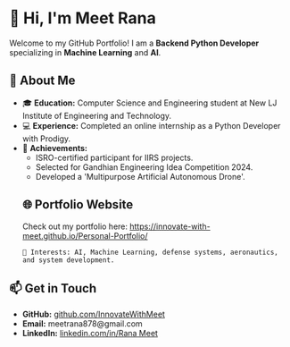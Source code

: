 <!DOCTYPE html>
<html lang="en">
<head>
  <meta charset="UTF-8">
  <meta name="viewport" content="width=device-width, initial-scale=1.0">
  
</head>
<body>
  <h1>👋 Hi, I'm Meet Rana</h1>
  <p>Welcome to my GitHub Portfolio! I am a <strong>Backend Python Developer</strong> specializing in <strong>Machine Learning</strong> and <strong>AI</strong>.</p>
  
  <h2>🌟 About Me</h2>
  <ul>
    <li>🎓 <strong>Education:</strong> Computer Science and Engineering student at New LJ Institute of Engineering and Technology.</li>
    <li>💻 <strong>Experience:</strong> Completed an online internship as a Python Developer with Prodigy.</li>
    <li>🚀 <strong>Achievements:</strong> 
      <ul>
        <li>ISRO-certified participant for IIRS projects.</li>
        <li>Selected for Gandhian Engineering Idea Competition 2024.</li>
        <li>Developed a 'Multipurpose Artificial Autonomous Drone'.</li>
      </ul>
    </li>
    <h2>🌐 Portfolio Website</h2>
  <p>Check out my portfolio here: <a href="https://innovate-with-meet.github.io/Personal-Portfolio/" target="_blank">https://innovate-with-meet.github.io/Personal-Portfolio/</a></p>
    
    🔭 Interests: AI, Machine Learning, defense systems, aeronautics, and system development.
  </ul>

  <h2>📫 Get in Touch</h2>
  <ul>
    <li><strong>GitHub:</strong> <a href="https://github.com/Innovate-With-Meet" target="_blank">github.com/InnovateWithMeet</a></li>
    <li><strong>Email:</strong> meetrana878@gmail.com</li>
    <li><strong>LinkedIn:</strong> <a href="https://www.linkedin.com/in/your-profile/](https://www.linkedin.com/in/rana-meet-7503aa2ab/?utm_source=share&utm_campaign=share_via&utm_content=profile&utm_medium=android_app" target="_blank">linkedin.com/in/Rana Meet</a></li>
  </ul>
</body>
</html>
